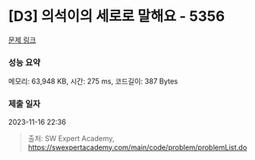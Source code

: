 # [D3] 의석이의 세로로 말해요 - 5356 

[문제 링크](https://swexpertacademy.com/main/code/problem/problemDetail.do?contestProbId=AWVWgkP6sQ0DFAUO) 

### 성능 요약

메모리: 63,948 KB, 시간: 275 ms, 코드길이: 387 Bytes

### 제출 일자

2023-11-16 22:36



> 출처: SW Expert Academy, https://swexpertacademy.com/main/code/problem/problemList.do
